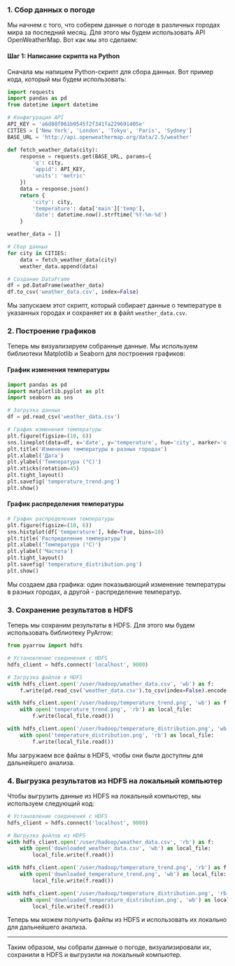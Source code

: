 ### 1. Сбор данных о погоде

Мы начнем с того, что соберем данные о погоде в различных городах мира за последний месяц. Для этого мы будем использовать API OpenWeatherMap. Вот как мы это сделаем:

#### Шаг 1: Написание скрипта на Python

Сначала мы напишем Python-скрипт для сбора данных. Вот пример кода, который мы будем использовать:

```python
import requests
import pandas as pd
from datetime import datetime

# Конфигурация API
API_KEY = 'a6d88f061b9545f2f341fa229691405e'
CITIES = ['New York', 'London', 'Tokyo', 'Paris', 'Sydney']
BASE_URL = 'http://api.openweathermap.org/data/2.5/weather'

def fetch_weather_data(city):
    response = requests.get(BASE_URL, params={
        'q': city,
        'appid': API_KEY,
        'units': 'metric'
    })
    data = response.json()
    return {
        'city': city,
        'temperature': data['main']['temp'],
        'date': datetime.now().strftime('%Y-%m-%d')
    }

weather_data = []

# Сбор данных
for city in CITIES:
    data = fetch_weather_data(city)
    weather_data.append(data)

# Создание DataFrame
df = pd.DataFrame(weather_data)
df.to_csv('weather_data.csv', index=False)
```

Мы запускаем этот скрипт, который собирает данные о температуре в указанных городах и сохраняет их в файл `weather_data.csv`.

### 2. Построение графиков

Теперь мы визуализируем собранные данные. Мы используем библиотеки Matplotlib и Seaborn для построения графиков:

#### График изменения температуры

```python
import pandas as pd
import matplotlib.pyplot as plt
import seaborn as sns

# Загрузка данных
df = pd.read_csv('weather_data.csv')

# График изменения температуры
plt.figure(figsize=(10, 6))
sns.lineplot(data=df, x='date', y='temperature', hue='city', marker='o')
plt.title('Изменение температуры в разных городах')
plt.xlabel('Дата')
plt.ylabel('Температура (°C)')
plt.xticks(rotation=45)
plt.tight_layout()
plt.savefig('temperature_trend.png')
plt.show()
```

#### График распределения температуры

```python
# График распределения температуры
plt.figure(figsize=(10, 6))
sns.histplot(df['temperature'], kde=True, bins=10)
plt.title('Распределение температуры')
plt.xlabel('Температура (°C)')
plt.ylabel('Частота')
plt.tight_layout()
plt.savefig('temperature_distribution.png')
plt.show()
```

Мы создаем два графика: один показывающий изменение температуры в разных городах, а другой - распределение температур.

### 3. Сохранение результатов в HDFS

Теперь мы сохраним результаты в HDFS. Для этого мы будем использовать библиотеку PyArrow:

```python
from pyarrow import hdfs

# Установление соединения с HDFS
hdfs_client = hdfs.connect('localhost', 9000)

# Загрузка файлов в HDFS
with hdfs_client.open('/user/hadoop/weather_data.csv', 'wb') as f:
    f.write(pd.read_csv('weather_data.csv').to_csv(index=False).encode())

with hdfs_client.open('/user/hadoop/temperature_trend.png', 'wb') as f:
    with open('temperature_trend.png', 'rb') as local_file:
        f.write(local_file.read())

with hdfs_client.open('/user/hadoop/temperature_distribution.png', 'wb') as f:
    with open('temperature_distribution.png', 'rb') as local_file:
        f.write(local_file.read())
```

Мы загружаем все файлы в HDFS, чтобы они были доступны для дальнейшего анализа.

### 4. Выгрузка результатов из HDFS на локальный компьютер

Чтобы выгрузить данные из HDFS на локальный компьютер, мы используем следующий код:

```python
# Установление соединения с HDFS
hdfs_client = hdfs.connect('localhost', 9000)

# Выгрузка файлов из HDFS
with hdfs_client.open('/user/hadoop/weather_data.csv', 'rb') as f:
    with open('downloaded_weather_data.csv', 'wb') as local_file:
        local_file.write(f.read())

with hdfs_client.open('/user/hadoop/temperature_trend.png', 'rb') as f:
    with open('downloaded_temperature_trend.png', 'wb') as local_file:
        local_file.write(f.read())

with hdfs_client.open('/user/hadoop/temperature_distribution.png', 'rb') as f:
    with open('downloaded_temperature_distribution.png', 'wb') as local_file:
        local_file.write(f.read())
```

Теперь мы можем получить файлы из HDFS и использовать их локально для дальнейшего анализа.

---

Таким образом, мы собрали данные о погоде, визуализировали их, сохранили в HDFS и выгрузили на локальный компьютер.